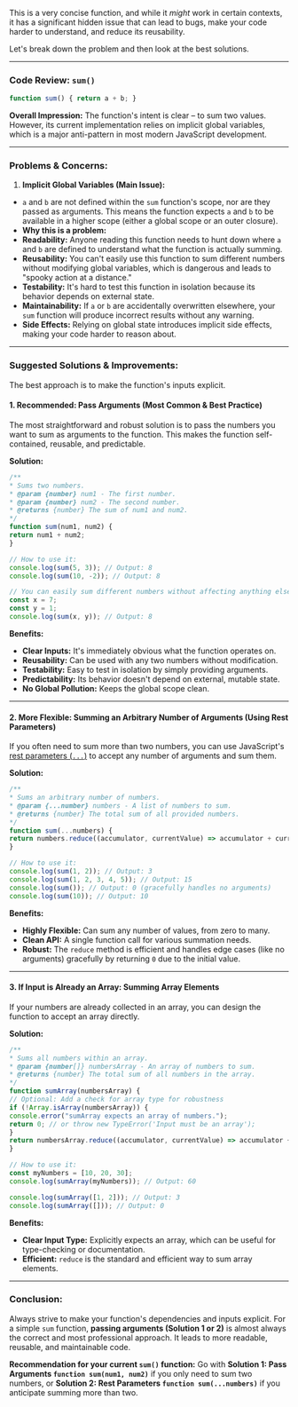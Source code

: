This is a very concise function, and while it *might* work in certain contexts, it has a significant hidden issue that
can lead to bugs, make your code harder to understand, and reduce its reusability.

Let's break down the problem and then look at the best solutions.

---

### Code Review: `sum()`

```javascript
function sum() { return a + b; }
```

**Overall Impression:**
The function's intent is clear – to sum two values. However, its current implementation relies on implicit global
variables, which is a major anti-pattern in most modern JavaScript development.

---

### Problems & Concerns:

1. **Implicit Global Variables (Main Issue):**
* `a` and `b` are not defined within the `sum` function's scope, nor are they passed as arguments. This means the
function expects `a` and `b` to be available in a higher scope (either a global scope or an outer closure).
* **Why this is a problem:**
* **Readability:** Anyone reading this function needs to hunt down where `a` and `b` are defined to understand what the
function is actually summing.
* **Reusability:** You can't easily use this function to sum different numbers without modifying global variables, which
is dangerous and leads to "spooky action at a distance."
* **Testability:** It's hard to test this function in isolation because its behavior depends on external state.
* **Maintainability:** If `a` or `b` are accidentally overwritten elsewhere, your `sum` function will produce incorrect
results without any warning.
* **Side Effects:** Relying on global state introduces implicit side effects, making your code harder to reason about.

---

### Suggested Solutions & Improvements:

The best approach is to make the function's inputs explicit.

#### **1. Recommended: Pass Arguments (Most Common & Best Practice)**

The most straightforward and robust solution is to pass the numbers you want to sum as arguments to the function. This
makes the function self-contained, reusable, and predictable.

**Solution:**

```javascript
/**
* Sums two numbers.
* @param {number} num1 - The first number.
* @param {number} num2 - The second number.
* @returns {number} The sum of num1 and num2.
*/
function sum(num1, num2) {
return num1 + num2;
}

// How to use it:
console.log(sum(5, 3)); // Output: 8
console.log(sum(10, -2)); // Output: 8

// You can easily sum different numbers without affecting anything else:
const x = 7;
const y = 1;
console.log(sum(x, y)); // Output: 8
```

**Benefits:**
* **Clear Inputs:** It's immediately obvious what the function operates on.
* **Reusability:** Can be used with any two numbers without modification.
* **Testability:** Easy to test in isolation by simply providing arguments.
* **Predictability:** Its behavior doesn't depend on external, mutable state.
* **No Global Pollution:** Keeps the global scope clean.

---

#### **2. More Flexible: Summing an Arbitrary Number of Arguments (Using Rest Parameters)**

If you often need to sum more than two numbers, you can use JavaScript's [rest parameters
(`...`)](https://developer.mozilla.org/en-US/docs/Web/JavaScript/Reference/Functions/rest_parameters) to accept any
number of arguments and sum them.

**Solution:**

```javascript
/**
* Sums an arbitrary number of numbers.
* @param {...number} numbers - A list of numbers to sum.
* @returns {number} The total sum of all provided numbers.
*/
function sum(...numbers) {
return numbers.reduce((accumulator, currentValue) => accumulator + currentValue, 0);
}

// How to use it:
console.log(sum(1, 2)); // Output: 3
console.log(sum(1, 2, 3, 4, 5)); // Output: 15
console.log(sum()); // Output: 0 (gracefully handles no arguments)
console.log(sum(10)); // Output: 10
```

**Benefits:**
* **Highly Flexible:** Can sum any number of values, from zero to many.
* **Clean API:** A single function call for various summation needs.
* **Robust:** The `reduce` method is efficient and handles edge cases (like no arguments) gracefully by returning `0`
due to the initial value.

---

#### **3. If Input is Already an Array: Summing Array Elements**

If your numbers are already collected in an array, you can design the function to accept an array directly.

**Solution:**

```javascript
/**
* Sums all numbers within an array.
* @param {number[]} numbersArray - An array of numbers to sum.
* @returns {number} The total sum of all numbers in the array.
*/
function sumArray(numbersArray) {
// Optional: Add a check for array type for robustness
if (!Array.isArray(numbersArray)) {
console.error("sumArray expects an array of numbers.");
return 0; // or throw new TypeError('Input must be an array');
}
return numbersArray.reduce((accumulator, currentValue) => accumulator + currentValue, 0);
}

// How to use it:
const myNumbers = [10, 20, 30];
console.log(sumArray(myNumbers)); // Output: 60

console.log(sumArray([1, 2])); // Output: 3
console.log(sumArray([])); // Output: 0
```

**Benefits:**
* **Clear Input Type:** Explicitly expects an array, which can be useful for type-checking or documentation.
* **Efficient:** `reduce` is the standard and efficient way to sum array elements.

---

### Conclusion:

Always strive to make your function's dependencies and inputs explicit. For a simple `sum` function, **passing arguments
(Solution 1 or 2)** is almost always the correct and most professional approach. It leads to more readable, reusable,
and maintainable code.

**Recommendation for your current `sum()` function:**
Go with **Solution 1: Pass Arguments `function sum(num1, num2)`** if you only need to sum two numbers, or **Solution 2:
Rest Parameters `function sum(...numbers)`** if you anticipate summing more than two.